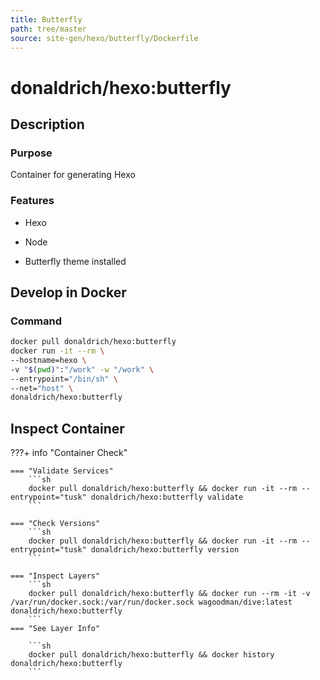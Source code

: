 ```yaml
---
title: Butterfly
path: tree/master
source: site-gen/hexo/butterfly/Dockerfile
---
```


# donaldrich/hexo:butterfly

## Description

### Purpose

Container for generating Hexo

### Features

- Hexo

- Node

- Butterfly theme installed

## Develop in Docker

### Command

```sh
docker pull donaldrich/hexo:butterfly
docker run -it --rm \
--hostname=hexo \
-v "$(pwd)":"/work" -w "/work" \
--entrypoint="/bin/sh" \
--net="host" \
donaldrich/hexo:butterfly
```

## Inspect Container

???+ info "Container Check"

    === "Validate Services"
        ```sh
        docker pull donaldrich/hexo:butterfly && docker run -it --rm --entrypoint="tusk" donaldrich/hexo:butterfly validate
        ```

    === "Check Versions"
        ```sh
        docker pull donaldrich/hexo:butterfly && docker run -it --rm --entrypoint="tusk" donaldrich/hexo:butterfly version
        ```

    === "Inspect Layers"
        ```sh
        docker pull donaldrich/hexo:butterfly && docker run --rm -it -v /var/run/docker.sock:/var/run/docker.sock wagoodman/dive:latest donaldrich/hexo:butterfly
        ```
    === "See Layer Info"

        ```sh
        docker pull donaldrich/hexo:butterfly && docker history donaldrich/hexo:butterfly
        ```
